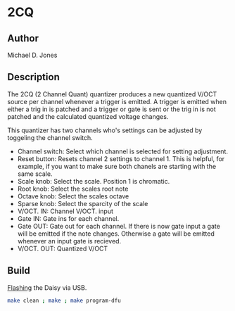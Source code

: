 # 2CQ

## Author

Michael D. Jones

## Description

The 2CQ (2 Channel Quant) quantizer produces a new quantized V/OCT source per
channel whenever a trigger is emitted. A trigger is emitted when either a trig
in is patched and a trigger or gate is sent or the trig in is not patched and
the calculated quantized voltage changes.

This quantizer has two channels who's settings can be adjusted by toggeling the
channel switch.

* Channel switch: Select which channel is selected for setting adjustment.
* Reset button: Resets channel 2 settings to channel 1. This is helpful, for
example, if you want to make sure both chanels are starting with the same scale.
* Scale knob: Select the scale. Position 1 is chromatic.
* Root knob: Select the scales root note
* Octave knob: Select the scales octave
* Sparse knob: Select the sparcity of the scale
* V/OCT. IN: Channel V/OCT. input
* Gate IN: Gate ins for each channel.
* Gate OUT: Gate out for each channel. If there is now gate input a gate will
be emitted if the note changes. Otherwise a gate will be emitted whenever an
input gate is recieved.
* V/OCT. OUT: Quantized V/OCT

## Build

[Flashing](https://github.com/electro-smith/DaisyWiki/wiki/1.-Setting-Up-Your-Development-Environment#4-Run-the-Blink-Example)
the Daisy via USB.

```bash
make clean ; make ; make program-dfu
```
